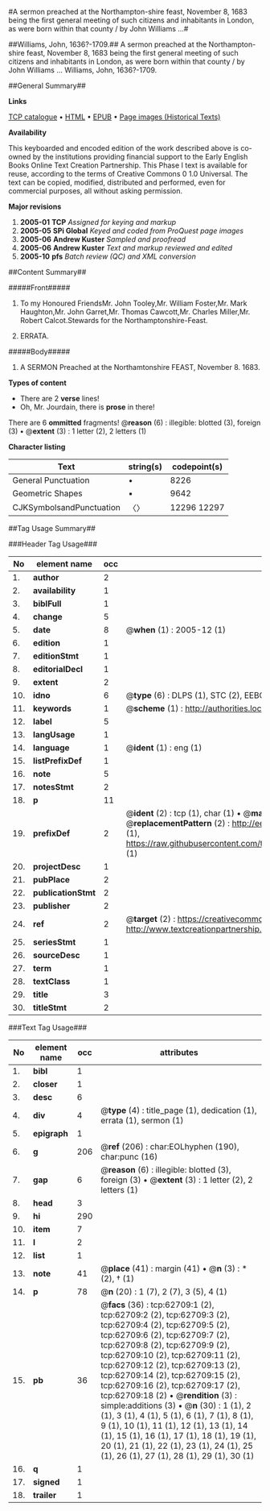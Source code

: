 #A sermon preached at the Northampton-shire feast, November 8, 1683 being the first general meeting of such citizens and inhabitants in London, as were born within that county / by John Williams ...#

##Williams, John, 1636?-1709.##
A sermon preached at the Northampton-shire feast, November 8, 1683 being the first general meeting of such citizens and inhabitants in London, as were born within that county / by John Williams ...
Williams, John, 1636?-1709.

##General Summary##

**Links**

[TCP catalogue](http://www.ota.ox.ac.uk/tcp/)  • 
[HTML](http://tei.it.ox.ac.uk/tcp/Texts-HTML/free/A66/A66418.html)  • 
[EPUB](http://tei.it.ox.ac.uk/tcp/Texts-EPUB/free/A66/A66418.epub) • 
[Page images (Historical Texts)](https://data.historicaltexts.jisc.ac.uk/view?pubId=eebo-12528296e&pageId=eebo-12528296e-62709-1)

**Availability**

This keyboarded and encoded edition of the
	       work described above is co-owned by the institutions
	       providing financial support to the Early English Books
	       Online Text Creation Partnership. This Phase I text is
	       available for reuse, according to the terms of Creative
	       Commons 0 1.0 Universal. The text can be copied,
	       modified, distributed and performed, even for
	       commercial purposes, all without asking permission.

**Major revisions**

1. __2005-01__ __TCP__ *Assigned for keying and markup*
1. __2005-05__ __SPi Global__ *Keyed and coded from ProQuest page images*
1. __2005-06__ __Andrew Kuster__ *Sampled and proofread*
1. __2005-06__ __Andrew Kuster__ *Text and markup reviewed and edited*
1. __2005-10__ __pfs__ *Batch review (QC) and XML conversion*

##Content Summary##

#####Front#####

1. To my Honoured FriendsMr. John Tooley,Mr. William Foster,Mr. Mark Haughton,Mr. John Garret,Mr. Thomas Cawcott,Mr. Charles Miller,Mr. Robert Calcot.Stewards for the Northamptonshire-Feast.

1. ERRATA.

#####Body#####

1. A SERMON Preached at the Northamtonshire FEAST, November 8. 1683.

**Types of content**

  * There are 2 **verse** lines!
  * Oh, Mr. Jourdain, there is **prose** in there!

There are 6 **ommitted** fragments! 
 @__reason__ (6) : illegible: blotted (3), foreign (3)  •  @__extent__ (3) : 1 letter (2), 2 letters (1)

**Character listing**


|Text|string(s)|codepoint(s)|
|---|---|---|
|General Punctuation|•|8226|
|Geometric Shapes|▪|9642|
|CJKSymbolsandPunctuation|〈〉|12296 12297|

##Tag Usage Summary##

###Header Tag Usage###

|No|element name|occ|attributes|
|---|---|---|---|
|1.|__author__|2||
|2.|__availability__|1||
|3.|__biblFull__|1||
|4.|__change__|5||
|5.|__date__|8| @__when__ (1) : 2005-12 (1)|
|6.|__edition__|1||
|7.|__editionStmt__|1||
|8.|__editorialDecl__|1||
|9.|__extent__|2||
|10.|__idno__|6| @__type__ (6) : DLPS (1), STC (2), EEBO-CITATION (1), OCLC (1), VID (1)|
|11.|__keywords__|1| @__scheme__ (1) : http://authorities.loc.gov/ (1)|
|12.|__label__|5||
|13.|__langUsage__|1||
|14.|__language__|1| @__ident__ (1) : eng (1)|
|15.|__listPrefixDef__|1||
|16.|__note__|5||
|17.|__notesStmt__|2||
|18.|__p__|11||
|19.|__prefixDef__|2| @__ident__ (2) : tcp (1), char (1)  •  @__matchPattern__ (2) : ([0-9\-]+):([0-9IVX]+) (1), (.+) (1)  •  @__replacementPattern__ (2) : http://eebo.chadwyck.com/downloadtiff?vid=$1&page=$2 (1), https://raw.githubusercontent.com/textcreationpartnership/Texts/master/tcpchars.xml#$1 (1)|
|20.|__projectDesc__|1||
|21.|__pubPlace__|2||
|22.|__publicationStmt__|2||
|23.|__publisher__|2||
|24.|__ref__|2| @__target__ (2) : https://creativecommons.org/publicdomain/zero/1.0/ (1), http://www.textcreationpartnership.org/docs/. (1)|
|25.|__seriesStmt__|1||
|26.|__sourceDesc__|1||
|27.|__term__|1||
|28.|__textClass__|1||
|29.|__title__|3||
|30.|__titleStmt__|2||


###Text Tag Usage###

|No|element name|occ|attributes|
|---|---|---|---|
|1.|__bibl__|1||
|2.|__closer__|1||
|3.|__desc__|6||
|4.|__div__|4| @__type__ (4) : title_page (1), dedication (1), errata (1), sermon (1)|
|5.|__epigraph__|1||
|6.|__g__|206| @__ref__ (206) : char:EOLhyphen (190), char:punc (16)|
|7.|__gap__|6| @__reason__ (6) : illegible: blotted (3), foreign (3)  •  @__extent__ (3) : 1 letter (2), 2 letters (1)|
|8.|__head__|3||
|9.|__hi__|290||
|10.|__item__|7||
|11.|__l__|2||
|12.|__list__|1||
|13.|__note__|41| @__place__ (41) : margin (41)  •  @__n__ (3) : * (2), † (1)|
|14.|__p__|78| @__n__ (20) : 1 (7), 2 (7), 3 (5), 4 (1)|
|15.|__pb__|36| @__facs__ (36) : tcp:62709:1 (2), tcp:62709:2 (2), tcp:62709:3 (2), tcp:62709:4 (2), tcp:62709:5 (2), tcp:62709:6 (2), tcp:62709:7 (2), tcp:62709:8 (2), tcp:62709:9 (2), tcp:62709:10 (2), tcp:62709:11 (2), tcp:62709:12 (2), tcp:62709:13 (2), tcp:62709:14 (2), tcp:62709:15 (2), tcp:62709:16 (2), tcp:62709:17 (2), tcp:62709:18 (2)  •  @__rendition__ (3) : simple:additions (3)  •  @__n__ (30) : 1 (1), 2 (1), 3 (1), 4 (1), 5 (1), 6 (1), 7 (1), 8 (1), 9 (1), 10 (1), 11 (1), 12 (1), 13 (1), 14 (1), 15 (1), 16 (1), 17 (1), 18 (1), 19 (1), 20 (1), 21 (1), 22 (1), 23 (1), 24 (1), 25 (1), 26 (1), 27 (1), 28 (1), 29 (1), 30 (1)|
|16.|__q__|1||
|17.|__signed__|1||
|18.|__trailer__|1||
